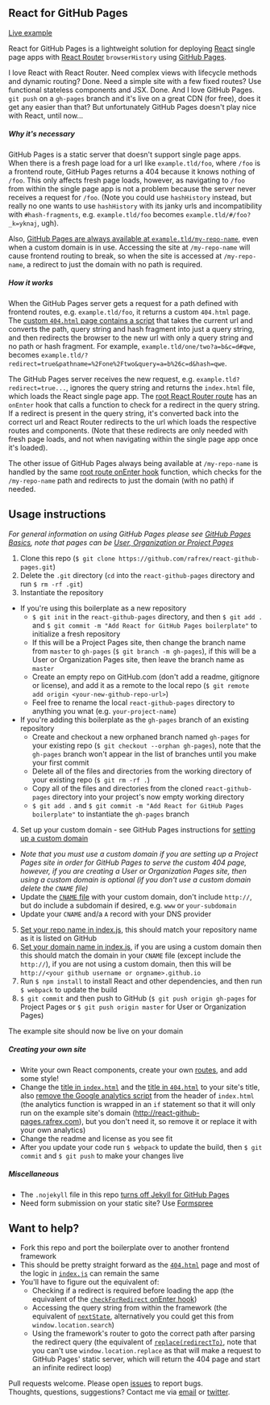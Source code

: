 ## React for GitHub Pages
[Live example](http://react-github-pages.rafrex.com)  

React for GitHub Pages is a lightweight solution for deploying [React][react] single page apps with [React Router][reactRouter] `browserHistory` using [GitHub Pages][ghPagesOverview].

I love React with React Router. Need complex views with lifecycle methods and dynamic routing? Done. Need a simple site with a few fixed routes? Use functional stateless components and JSX. Done. And I love GitHub Pages. `git push` on a `gh-pages` branch and it's live on a great CDN (for free), does it get any easier than that? But unfortunately GitHub Pages doesn't play nice with React, until now...

##### Why it's necessary
GitHub Pages is a static server that doesn't support single page apps. When there is a fresh page load for a url like `example.tld/foo`, where `/foo` is a frontend route, GitHub Pages returns a 404 because it knows nothing of `/foo`. This only affects fresh page loads, however, as navigating to `/foo` from within the single page app is not a problem because the server never receives a request for `/foo`. (Note you could use `hashHistory` instead, but really no one wants to use `hashHistory` with its janky urls and incompatibility with `#hash-fragments`, e.g. `example.tld/foo` becomes `example.tld/#/foo?_k=yknaj`, ugh).

Also, [GitHub Pages are always available at `example.tld/my-repo-name`][ghPagesMyRepoName], even when a custom domain is in use. Accessing the site at `/my-repo-name` will cause frontend routing to break, so when the site is accessed at `/my-repo-name`, a redirect to just the domain with no path is required.

##### How it works
When the GitHub Pages server gets a request for a path defined with frontend routes, e.g. `example.tld/foo`, it returns a custom `404.html` page. The [custom `404.html` page contains a script][404html] that takes the current url and converts the path, query string and hash fragment into just a query string, and then redirects the browser to the new url with only a query string and no path or hash fragment. For example, `example.tld/one/two?a=b&c=d#qwe`, becomes `example.tld/?redirect=true&pathname=%2Fone%2Ftwo&query=a=b%26c=d&hash=qwe`.

The GitHub Pages server receives the new request, e.g. `example.tld?redirect=true...`, ignores the query string and returns the `index.html` file, which loads the React single page app. The [root React Router route][onEnterRedirect] has an `onEnter` hook that calls a function to check for a redirect in the query string. If a redirect is present in the query string, it's converted back into the correct url and React Router redirects to the url which loads the respective routes and components. (Note that these redirects are only needed with fresh page loads, and not when navigating within the single page app once it's loaded).

The other issue of GitHub Pages always being available at `/my-repo-name` is handled by the same [root route onEnter hook][onEnterRedirect] function, which checks for the `/my-repo-name` path and redirects to just the domain (with no path) if needed.


## Usage instructions
*For general information on using GitHub Pages please see [GitHub Pages Basics][ghPagesBasics], note that pages can be [User, Organization or Project Pages][ghPagesTypes]*  

1. Clone this repo (`$ git clone https://github.com/rafrex/react-github-pages.git`)
2. Delete the `.git` directory (`cd` into the `react-github-pages` directory and run `$ rm -rf .git`)
3. Instantiate the repository
  - If you're using this boilerplate as a new repository
    - `$ git init` in the `react-github-pages` directory, and then `$ git add .` and `$ git commit -m "Add React for GitHub Pages boilerplate"` to initialize a fresh repository
    - If this will be a Project Pages site, then change the branch name from `master` to `gh-pages` (`$ git branch -m gh-pages`), if this will be a User or Organization Pages site, then leave the branch name as `master`
    - Create an empty repo on GitHub.com (don't add a readme, gitignore or license), and add it as a remote to the local repo (`$ git remote add origin <your-new-github-repo-url>`)
    - Feel free to rename the local `react-github-pages` directory to anything you wnat (e.g. `your-project-name`)
  - If you're adding this boilerplate as the `gh-pages` branch of an existing repository
    - Create and checkout a new orphaned branch named `gh-pages` for your existing repo (`$ git checkout --orphan gh-pages`), note that the `gh-pages` branch won't appear in the list of branches until you make your first commit
    - Delete all of the files and directories from the working directory of your existing repo (`$ git rm -rf .`)
    - Copy all of the files and directories from the cloned `react-github-pages` directory into your project's now empty working directory
    - `$ git add .` and `$ git commit -m "Add React for GitHub Pages boilerplate"` to instantiate the `gh-pages` branch
4. Set up your custom domain - see GitHub Pages instructions for [setting up a custom domain][customDomain]
 - *Note that you must use a custom domain if you are setting up a Project Pages site in order for GitHub Pages to serve the custom 404 page, however, if you are creating a User or Organization Pages site, then using a custom domain is optional (if you don't use a custom domain delete the `CNAME` file)*
 - Update the [`CNAME` file][cnameFile] with your custom domain, don't include `http://`, but do include a subdomain if desired, e.g. `www` or `your-subdomain`
 - Update your `CNAME` and/a `A` record with your DNS provider
5. [Set your repo name in index.js][setRepoName], this should match your repository name as it is listed on GitHub
6. [Set your domain name in index.js][setDomain], if you are using a custom domain then this should match the domain in your `CNAME` file (except include the `http://`), if you are not using a custom domain, then this will be `http://<your github username or orgname>.github.io`
7. Run `$ npm install` to install React and other dependencies, and then run `$ webpack` to update the build
8. `$ git commit` and then push to GitHub (`$ git push origin gh-pages` for Project Pages or `$ git push origin master` for User or Organization Pages)

The example site should now be live on your domain

##### Creating your own site
- Write your own React components, create your own [routes][routes], and add some style!
- Change the [title in `index.html`][indexHtmlTitle] and the [title in `404.html`][404htmlTitle] to your site's title, also [remove the Google analytics script][googleAnalytics] from the header of `index.html` (the analytics function is wrapped in an `if` statement so that it will only run on the example site's domain (http://react-github-pages.rafrex.com), but you don't need it, so remove it or replace it with your own analytics)
- Change the readme and license as you see fit
- After you update your code run `$ webpack` to update the build, then `$ git commit` and `$ git push` to make your changes live

##### Miscellaneous
- The `.nojekyll` file in this repo [turns off Jekyll for GitHub Pages][nojekyll]
- Need form submission on your static site? Use [Formspree][formspree]


## Want to help?
- Fork this repo and port the boilerplate over to another frontend framework
- This should be pretty straight forward as the [`404.html`][404html] page and most of the logic in [`index.js`][indexjs] can remain the same
- You'll have to figure out the equivalent of:
  - Checking if a redirect is required before loading the app (the equivalent of the [`checkForRedirect` onEnter hook][onEnterRedirect])
  - Accessing the query string from within the framework (the equivalent of [`nextState`][nextState], alternatively you could get this from `window.location.search`)
  - Using the framework's router to goto the correct path after parsing the redirect query (the equivalent of [`replace(redirectTo)`][redirectTo], note that you can't use `window.location.replace` as that will make a request to GitHub Pages' static server, which will return the 404 page and start an infinite redirect loop)

Pull requests welcome. Please open [issues][issues] to report bugs.  
Thoughts, questions, suggestions? Contact me via [email][email] or [twitter][twitter].





<!-- links to within repo -->
[indexjs]: https://github.com/rafrex/react-github-pages/blob/gh-pages/index.js
[nextState]: https://github.com/rafrex/react-github-pages/blob/gh-pages/index.js#L20
[redirectTo]: https://github.com/rafrex/react-github-pages/blob/gh-pages/index.js#L60
[setRepoName]: https://github.com/rafrex/react-github-pages/blob/gh-pages/index.js#L74
[setDomain]: https://github.com/rafrex/react-github-pages/blob/gh-pages/index.js#L77
[routes]: https://github.com/rafrex/react-github-pages/blob/gh-pages/index.js#L84
[onEnterRedirect]: https://github.com/rafrex/react-github-pages/blob/gh-pages/index.js#L86
[indexHtmlTitle]: https://github.com/rafrex/react-github-pages/blob/gh-pages/index.html#L6
[googleAnalytics]: https://github.com/rafrex/react-github-pages/blob/gh-pages/index.html#L9
[404html]: https://github.com/rafrex/react-github-pages/blob/gh-pages/404.html
[404htmlTitle]: https://github.com/rafrex/react-github-pages/blob/gh-pages/404.html#L5
[cnameFile]: https://github.com/rafrex/react-github-pages/blob/gh-pages/CNAME
[issues]: https://github.com/rafrex/react-github-pages/issues

<!-- links to github docs -->
[ghPagesOverview]: https://pages.github.com/
[ghPagesBasics]: https://help.github.com/categories/github-pages-basics/
[ghPagesTypes]: https://help.github.com/articles/user-organization-and-project-pages/
[customDomain]: https://help.github.com/articles/quick-start-setting-up-a-custom-domain/
[nojekyll]: https://help.github.com/articles/files-that-start-with-an-underscore-are-missing/
[ghPagesMyRepoName]: https://help.github.com/articles/custom-domain-redirects-for-github-pages-sites/

<!-- other links -->
[react]: https://github.com/facebook/react
[reactRouter]: https://github.com/reactjs/react-router
[formspree]: http://formspree.io/
[email]: mailto:code@rafrex.com
[twitter]: https://twitter.com/rafrrex
